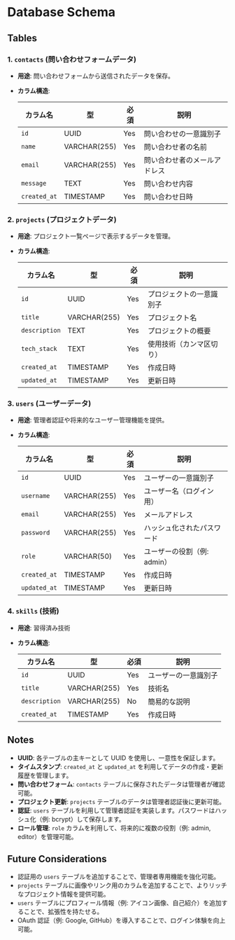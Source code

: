 # Database Schema

## Tables

### 1. `contacts` (問い合わせフォームデータ)

- **用途**: 問い合わせフォームから送信されたデータを保存。
- **カラム構造**:

  | カラム名     | 型           | 必須 | 説明                         |
  | ------------ | ------------ | ---- | ---------------------------- |
  | `id`         | UUID         | Yes  | 問い合わせの一意識別子       |
  | `name`       | VARCHAR(255) | Yes  | 問い合わせ者の名前           |
  | `email`      | VARCHAR(255) | Yes  | 問い合わせ者のメールアドレス |
  | `message`    | TEXT         | Yes  | 問い合わせ内容               |
  | `created_at` | TIMESTAMP    | Yes  | 問い合わせ日時               |

### 2. `projects` (プロジェクトデータ)

- **用途**: プロジェクト一覧ページで表示するデータを管理。
- **カラム構造**:

  | カラム名      | 型           | 必須 | 説明                     |
  | ------------- | ------------ | ---- | ------------------------ |
  | `id`          | UUID         | Yes  | プロジェクトの一意識別子 |
  | `title`       | VARCHAR(255) | Yes  | プロジェクト名           |
  | `description` | TEXT         | Yes  | プロジェクトの概要       |
  | `tech_stack`  | TEXT         | Yes  | 使用技術（カンマ区切り） |
  | `created_at`  | TIMESTAMP    | Yes  | 作成日時                 |
  | `updated_at`  | TIMESTAMP    | Yes  | 更新日時                 |

### 3. `users` (ユーザーデータ)

- **用途**: 管理者認証や将来的なユーザー管理機能を提供。
- **カラム構造**:

  | カラム名     | 型           | 必須 | 説明                        |
  | ------------ | ------------ | ---- | --------------------------- |
  | `id`         | UUID         | Yes  | ユーザーの一意識別子        |
  | `username`   | VARCHAR(255) | Yes  | ユーザー名（ログイン用）    |
  | `email`      | VARCHAR(255) | Yes  | メールアドレス              |
  | `password`   | VARCHAR(255) | Yes  | ハッシュ化されたパスワード  |
  | `role`       | VARCHAR(50)  | Yes  | ユーザーの役割（例: admin） |
  | `created_at` | TIMESTAMP    | Yes  | 作成日時                    |
  | `updated_at` | TIMESTAMP    | Yes  | 更新日時                    |

### 4. `skills` (技術)

- **用途**: 習得済み技術
- **カラム構造**:

  | カラム名      | 型           | 必須 | 説明                 |
  | ------------- | ------------ | ---- | -------------------- |
  | `id`          | UUID         | Yes  | ユーザーの一意識別子 |
  | `title`       | VARCHAR(255) | Yes  | 技術名               |
  | `description` | VARCHAR(255) | No   | 簡易的な説明         |
  | `created_at`  | TIMESTAMP    | Yes  | 作成日時             |

## Notes

- **UUID**: 各テーブルの主キーとして UUID を使用し、一意性を保証します。
- **タイムスタンプ**: `created_at` と `updated_at` を利用してデータの作成・更新履歴を管理します。
- **問い合わせフォーム**: `contacts` テーブルに保存されたデータは管理者が確認可能。
- **プロジェクト更新**: `projects` テーブルのデータは管理者認証後に更新可能。
- **認証**: `users` テーブルを利用して管理者認証を実装します。パスワードはハッシュ化（例: bcrypt）して保存します。
- **ロール管理**: `role` カラムを利用して、将来的に複数の役割（例: admin, editor）を管理可能。

## Future Considerations

- 認証用の `users` テーブルを追加することで、管理者専用機能を強化可能。
- `projects` テーブルに画像やリンク用のカラムを追加することで、よりリッチなプロジェクト情報を提供可能。
- `users` テーブルにプロフィール情報（例: アイコン画像、自己紹介）を追加することで、拡張性を持たせる。
- OAuth 認証（例: Google, GitHub）を導入することで、ログイン体験を向上可能。
